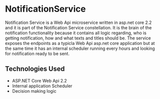 # NotificationService

Notification Service is a Web Api microservice written in asp.net core 2.2 and it is part of the Notification Service constellation. It is the brain of the notification functionality because it contains all logic regarding, who is getting notification, how and what texts and titles should be. The service exposes the endpoints as a typicla Web Api asp.net core application but at the same time it has an internal scheduler running every hours and looking for notification ready to be sent.




## Technologies Used
- ASP.NET Core Web Api 2.2
- Internal application Scheduler
- Decision making logic